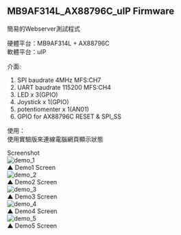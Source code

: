 ## MB9AF314L\_AX88796C\_uIP Firmware ##

簡易的Webserver測試程式

硬體平台：MB9AF314L + AX88796C  
軟體平台：uIP  

介面:  
1. SPI baudrate 4MHz MFS:CH7  
2. UART baudrate 115200 MFS:CH4  
3. LED x 3(GPIO)  
4. Joystick x 1(GPIO)  
5. potentiomenter x 1(AN01)	  
6. GPIO for AX88796C RESET & SPI_SS

使用：   
使用實驗版來連線電腦網頁顯示狀態  

Screenshot  
![demo_1](https://lh3.googleusercontent.com/-USLNQ_SDKnM/Uty27UXvD0I/AAAAAAAAAZ0/5X3lzMCezQE/w712-h579-no/mb9af314l_ax88796c_uip_demo1.jpg)  
▲ Demo1 Screen    
![demo_2](https://lh4.googleusercontent.com/-qm3ZApzuArE/Uty29NB2WaI/AAAAAAAAAaE/903ex51pp7w/w703-h594-no/mb9af314l_ax88796c_uip_demo2.jpg)  
▲ Demo2 Screen  
![demo_3](https://lh5.googleusercontent.com/-OWdRThUhChs/Uty29BwTcLI/AAAAAAAAAaM/AdboQDqH8MA/w708-h489-no/mb9af314l_ax88796c_uip_demo3.jpg)  
▲ Demo3 Screen  
![demo_4](https://lh5.googleusercontent.com/-DQZvGWAjssY/Uty29YbBa2I/AAAAAAAAAaI/1_sFf7cAltE/w702-h613-no/mb9af314l_ax88796c_uip_demo4.jpg)  
▲ Demo4 Screen  
![demo_5](https://lh3.googleusercontent.com/-3018rJTSppc/Uty290OVq-I/AAAAAAAAAaU/ZZrDPorIxjk/w707-h467-no/mb9af314l_ax88796c_uip_demo5.jpg)  
▲ Demo5 Screen  

